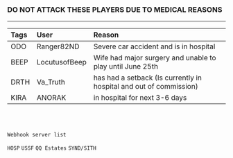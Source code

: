 ### DO NOT ATTACK THESE PLAYERS DUE TO MEDICAL REASONS
---

| Tags | User       | Reason |
|:------|:---------- |:-------|
| ODO  | Ranger82ND | Severe car accident and is in hospital |
| BEEP  | LocutusofBeep | Wife had major surgery and unable to play until June 25th |
| DRTH  | Va_Truth | has had a setback (Is currently in hospital and out of commission) |
| KIRA | ANORAK | in hospital for next 3-6 days |


<br>
<br>

`Webhook server list`

`HOSP`
`USSF`
`QQ Estates`
`SYND/SITH`
